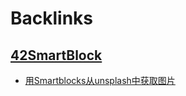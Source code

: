 
# Backlinks
## [42SmartBlock](42SmartBlock.md)
- [用Smartblocks从unsplash中获取图片](用Smartblocks从unsplash中获取图片.md)

